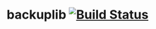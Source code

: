 # backuplib [![Build Status](https://travis-ci.org/Lieturd/backup-cli.svg?branch=master)](https://travis-ci.org/Lieturd/backup-cli)

